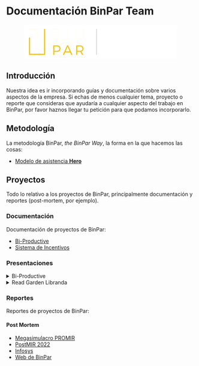 <!-- markdownlint-disable MD033 -->
# Documentación BinPar Team

<p align="center">
  <img src="./img/binpar_logo.png" />
</p>

## Introducción

Nuestra idea es ir incorporando guías y documentación sobre varios aspectos de la empresa. Si echas de menos cualquier tema, proyecto o reporte que consideras que ayudaría a cualquier aspecto del trabajo en BinPar, por favor haznos llegar tu petición para que podamos incorporarlo.

## Metodología

La metodología BinPar, *the BinPar Way*, la forma en la que hacemos las cosas:

- [Modelo de asistencia **Hero**](./methodology/hero.md)

## Proyectos

Todo lo relativo a los proyectos de BinPar, principalmente documentación y reportes (post-mortem, por ejemplo).

### Documentación

Documentación de proyectos de BinPar:

- [Bi-Productive](./projects/bi-productive.md)
- [Sistema de Incentivos](./projects/incentivos.md)

### Presentaciones

<details>
  <summary>Bi-Productive</summary>
  <video controls title="Presentación Bi-Productive">
    <source src="https://binpar.s3.eu-west-1.amazonaws.com/presentations/bi-productive.mkv">
  </video>
</details>

<details>
  <summary>Read Garden Libranda</summary>
  <video controls title="Presentación Read Garden para proyectos libranda">
    <source src="https://binpar.s3.eu-west-1.amazonaws.com/presentations/read-garden-libranda.mkv">
  </video>
</details>

### Reportes

Reportes de proyectos de BinPar:

#### Post Mortem

- [Megasimulacro PROMIR](./projects/post-mortem/megasimulacro.md)
- [PostMIR 2022](./projects/post-mortem/postmir-2022.md)
- [Infosys](./projects/post-mortem/infosys.md)
- [Web de BinPar](./projects/post-mortem/web-binpar.md)

